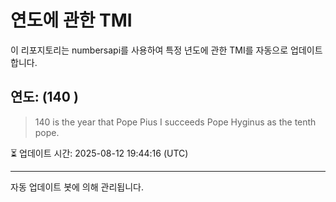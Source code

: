 
# 연도에 관한 TMI

이 리포지토리는 numbersapi를 사용하여 특정 년도에 관한 TMI를 자동으로 업데이트합니다.

## 연도: (140 )
> 140 is the year that Pope Pius I succeeds Pope Hyginus as the tenth pope.

⏳ 업데이트 시간: 2025-08-12 19:44:16 (UTC)

---
자동 업데이트 봇에 의해 관리됩니다.
